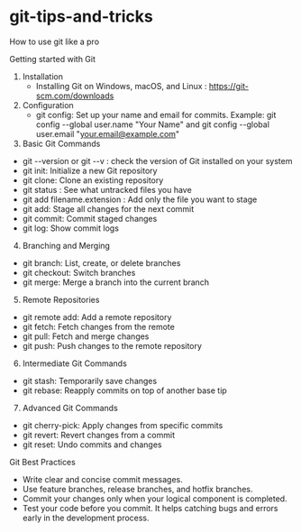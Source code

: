 # git-tips-and-tricks
How to use git like a pro

Getting started with Git
1. Installation
    - Installing Git on Windows, macOS, and Linux : https://git-scm.com/downloads
2. Configuration
    - git config: Set up your name and email for commits.
Example: git config --global user.name "Your Name" and git config --global user.email "your.email@example.com"
3. Basic Git Commands
- git --version or git --v : check the version of Git installed on your system
- git init: Initialize a new Git repository
- git clone: Clone an existing repository
- git status : See what untracked files you have
- git add filename.extension : Add only the file you want to stage
- git add: Stage all changes for the next commit
- git commit: Commit staged changes
- git log: Show commit logs
4. Branching and Merging
- git branch: List, create, or delete branches
- git checkout: Switch branches
- git merge: Merge a branch into the current branch
5. Remote Repositories
- git remote add: Add a remote repository
- git fetch: Fetch changes from the remote
- git pull: Fetch and merge changes
- git push: Push changes to the remote repository
6. Intermediate Git Commands
- git stash: Temporarily save changes
- git rebase: Reapply commits on top of another base tip
7. Advanced Git Commands
- git cherry-pick: Apply changes from specific commits
- git revert: Revert changes from a commit
- git reset: Undo commits and changes

Git Best Practices
- Write clear and concise commit messages.
- Use feature branches, release branches, and hotfix branches.
- Commit your changes only when your logical component is completed.
- Test your code before you commit. It helps catching bugs and errors early in the development process.






